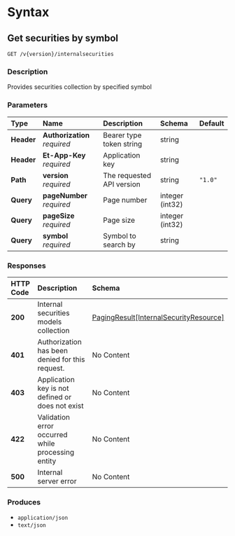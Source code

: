 # Syntax

## Get securities by symbol

```text
GET /v{version}/internalsecurities
```

### Description

Provides securities collection by specified symbol

### Parameters

| Type | Name | Description | Schema | Default |
| :--- | :--- | :--- | :--- | :--- |
| **Header** | **Authorization**   _required_ | Bearer type token string | string |  |
| **Header** | **Et-App-Key**   _required_ | Application key | string |  |
| **Path** | **version**   _required_ | The requested API version | string | `"1.0"` |
| **Query** | **pageNumber**   _required_ | Page number | integer \(int32\) |  |
| **Query** | **pageSize**   _required_ | Page size | integer \(int32\) |  |
| **Query** | **symbol**   _required_ | Symbol to search by | string |  |

### Responses

| HTTP Code | Description | Schema |
| :--- | :--- | :--- |
| **200** | Internal securities models collection | [PagingResult\[InternalSecurityResource\]](../../definitions.md#pagingresult-internalsecurityresource) |
| **401** | Authorization has been denied for this request. | No Content |
| **403** | Application key is not defined or does not exist | No Content |
| **422** | Validation error occurred while processing entity | No Content |
| **500** | Internal server error | No Content |

### Produces

* `application/json`
* `text/json`

